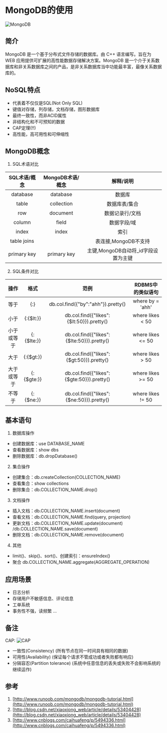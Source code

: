 # MongoDB的使用
![MongoDB](http://upload.ouliu.net/i/20180310221445e12ar.png)

## 简介
MongoDB 是一个基于分布式文件存储的数据库。由 C++ 语言编写。旨在为 WEB 应用提供可扩展的高性能数据存储解决方案。MongoDB 是一个介于关系数据库和非关系数据库之间的产品，是非关系数据库当中功能最丰富，最像关系数据库的。

## NoSQL特点
* 代表着不仅仅是SQL(Not Only SQL)
* 键值对存储，列存储，文档存储，图形数据库
* 最终一致性，而非ACID属性
* 非结构化和不可预知的数据
* CAP定理(!!)
* 高性能，高可用性和可伸缩性

## MongoDB概念
1. SQL术语对比

  | SQL术语/概念 | MongoDB术语/概念 |	解释/说明 |
  | :---: | :---: | :---: |
  | database | database |	数据库 |
  | table	| collection | 数据库表/集合 |
  | row | document | 数据记录行/文档 |
  | column | field | 数据字段/域 |
  | index | index | 索引 |
  | table joins | 	| 表连接,MongoDB不支持 |
  | primary key |	primary key | 主键,MongoDB自动将_id字段设置为主键 |
2. SQL条件对比

  | 操作 | 格式 | 范例 | RDBMS中的类似语句 |
  | :---: | :---: | :---: | :---: |
  | 等于 | {<key>:<value>} | db.col.find({"by":"ahh"}).pretty() | where by = 'ahh' |
  | 小于 | {<key>:{$lt:<value>}} | db.col.find({"likes":{$lt:50}}).pretty() | where likes < 50 |
  | 小于或等于 | {<key>:{$lte:<value>}} | db.col.find({"likes":{$lte:50}}).pretty() | where likes <= 50 |
  | 大于 | {<key>:{$gt:<value>}} | db.col.find({"likes":{$gt:50}}).pretty() | where likes > 50 |
  | 大于或等于 | {<key>:{$gte:<value>}} | db.col.find({"likes":{$gte:50}}).pretty() | where likes >= 50 |
  | 不等于 | {<key>:{$ne:<value>}} | db.col.find({"likes":{$ne:50}}).pretty() | where likes != 50 |

## 基本语句
1. 数据库操作
  * 创建数据库：use DATABASE_NAME
  * 查看数据库：show dbs
  * 删除数据库：db.dropDatabase()

2. 集合操作
  * 创建集合：db.createCollection(COLLECTION_NAME)
  * 查看集合：show collections
  * 删除集合：db.COLLECTION_NAME.drop()

3. 文档操作
  * 插入文档：db.COLLECTION_NAME.insert(document)
  * 查看文档：db.COLLECTION_NAME.find(query, projection)
  * 更新文档：db.COLLECTION_NAME.update(document) /db.COLLECTION_NAME.save(document)
  * 删除文档：db.COLLECTION_NAME.remove(document)
4. 其他
  * limit()、skip()、sort()、创建索引：ensureIndex()
  * 聚合 db.COLLECTION_NAME.aggregate(AGGREGATE_OPERATION)

## 应用场景
* 日志分析
* 存储用户不敏感信息、评论信息
* 工单系统
* 事务性不强，读频繁
...

## 备注
CAP:
![CAP](http://upload.ouliu.net/i/20180311003351ij0ts.png)

* 一致性(Consistency) (所有节点在同一时间具有相同的数据)
* 可用性(Availability) (保证每个请求不管成功或者失败都有响应)
* 分隔容忍(Partition tolerance) (系统中任意信息的丢失或失败不会影响系统的继续运作)

## 参考
1. [http://www.runoob.com/mongodb/mongodb-tutorial.html](http://www.runoob.com/mongodb/mongodb-tutorial.html)
2. [http://blog.csdn.net/xiaoxiong_web/article/details/53404428](http://blog.csdn.net/xiaoxiong_web/article/details/53404428)
3. [http://www.cnblogs.com/caihuafeng/p/5494336.html](http://www.cnblogs.com/caihuafeng/p/5494336.html)